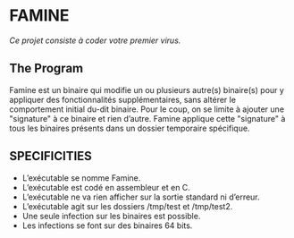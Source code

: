 # FAMINE
*Ce projet consiste à coder votre premier virus.*

## The Program
Famine est un binaire qui modifie un ou plusieurs autre(s) binaire(s) pour y appliquer
des fonctionnalités supplémentaires, sans altérer le comportement initial du-dit binaire.
Pour le coup, on se limite à ajouter une "signature" à ce binaire et rien d’autre.
Famine applique cette "signature" à tous les binaires présents dans un dossier
temporaire spécifique.

## SPECIFICITIES
- L’exécutable se nomme Famine.
- L’exécutable est codé en assembleur et en C.
- L’exécutable ne va rien afficher sur la sortie standard ni d’erreur.
- L’exécutable agit sur les dossiers /tmp/test et /tmp/test2.
- Une seule infection sur les binaires est possible.
- Les infections se font sur des binaires 64 bits.
